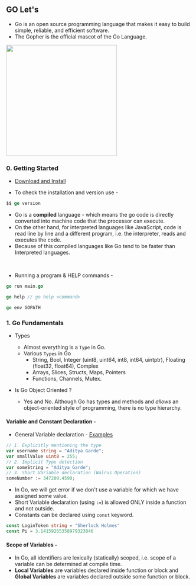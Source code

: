 ## GO Let's

- Go is an open source programming language that makes it easy to build simple, reliable, and efficient software.
- The Gopher is the official mascot of the Go Language. 
<img src = https://miro.medium.com/max/1400/1*jnT9eoQMlc96bGxTnIbK9g.jpeg width=300>

### 0. Getting Started
- [Download and Install](https://golang.org/doc/install)

- To check the installation and version use -
```go
$$ go version
```

- Go is a **compiled** language - which means the go code is directly converted into machine code that the processor can execute.
- On the other hand, for interpreted languages like JavaScript, code is read line by line and a different program, i.e. the interpreter, reads and executes the code.
- Because of this compiled languages like Go tend to be faster than Interpreted languages.

<br>

- Running a program & HELP commands - 
```go
go run main.go

go help // go help <command>

go env GOPATH
```

### 1. Go Fundamentals

- Types
    - Almost everything is a `Type` in Go.
    - Various `Types` in Go
        - String, Bool, Integer (uint8, uint64, int8, int64, uintptr), Floating (float32, float64), Complex
        - Arrays, Slices, Structs, Maps, Pointers
        - Functions, Channels, Mutex.

- Is Go Object Oriented ?
    - Yes and No. Although Go has types and methods and *allows* an object-oriented style of programming, there is no type hierarchy.

#### **Variable and Constant Declaration -**

- General Variable declaration - [Examples](https://github.com/adityagarde/Go-Lets/blob/main/02variables/main.go)
```go
// 1. Explicitly mentioning the type
var username string = "Aditya Garde";
var smallValue uint8 = 255;
// 2. Implicit Type detection
var someString = "Aditya Garde";
// 3. Short Variable declaration (Walrus Operation)
someNumber := 347209.4590;
```
- In Go, we will get error if we don't use a variable for which we have assigned some value.
- Short Variable declaration (using `:=`) is allowed ONLY inside a function and not outside.
- Constants can be declared using `const` keyword.
```go
const LoginToken string = "Sherlock Holmes"
const Pi = 3.14159265358979323846
```

#### **Scope of Variables -** 

- In Go, all identifiers are lexically (statically) scoped, i.e. scope of a variable can be determined at compile time.
- **Local Variables** are variables declared inside function or block and **Global Variables** are variables declared outside some function or block.
